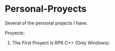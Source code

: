 # Personal-Proyects
 Several of the personal projects I have.

Proyects:
1. The First Proyect Is RP6 C++ (Only Windows).

